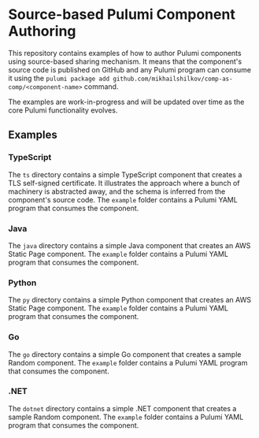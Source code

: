 # Source-based Pulumi Component Authoring

This repository contains examples of how to author Pulumi components using source-based sharing mechanism. It means that the component's source code is published on GitHub and any Pulumi program can consume it using the `pulumi package add github.com/mikhailshilkov/comp-as-comp/<component-name>` command.

The examples are work-in-progress and will be updated over time as the core Pulumi functionality evolves.

## Examples

### TypeScript

The `ts` directory contains a simple TypeScript component that creates a TLS self-signed certificate. It illustrates the approach where a bunch of machinery is abstracted away, and the schema is inferred from the component's source code. The `example` folder contains a Pulumi YAML program that consumes the component.

### Java

The `java` directory contains a simple Java component that creates an AWS Static Page component. The `example` folder contains a Pulumi YAML program that consumes the component.

### Python

The `py` directory contains a simple Python component that creates an AWS Static Page component. The `example` folder contains a Pulumi YAML program that consumes the component.

### Go

The `go` directory contains a simple Go component that creates a sample Random component. The `example` folder contains a Pulumi YAML program that consumes the component.

### .NET

The `dotnet` directory contains a simple .NET component that creates a sample Random component. The `example` folder contains a Pulumi YAML program that consumes the component. 
